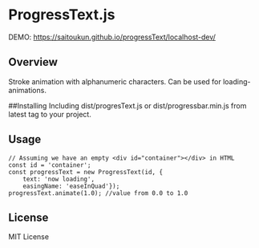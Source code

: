 # ProgressText.js


DEMO: https://saitoukun.github.io/progressText/localhost-dev/
## Overview
 Stroke animation with alphanumeric characters.
 Can be used for loading-animations.
 
##Installing
Including dist/progresText.js or dist/progressbar.min.js from latest tag to your project.

## Usage
    // Assuming we have an empty <div id="container"></div> in HTML
    const id = 'container';
    const progressText = new ProgressText(id, {
        text: 'now loading',
        easingName: 'easeInQuad'});
    progressText.animate(1.0); //value from 0.0 to 1.0


## License
MIT License

